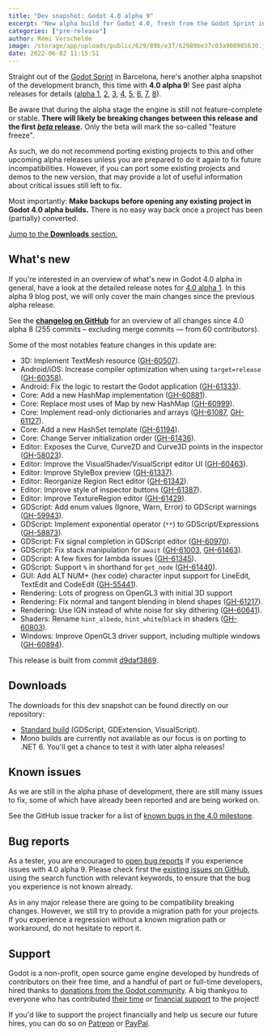 ```yaml
---
title: "Dev snapshot: Godot 4.0 alpha 9"
excerpt: "New alpha build for Godot 4.0, fresh from the Godot Sprint in Barcelona where some core contributors are finally meeting IRL. Lots of editor, core and rendering improvements with an early version of the OpenGL 3D renderer!"
categories: ["pre-release"]
author: Rémi Verschelde
image: /storage/app/uploads/public/629/89b/e37/62989be37c03a908985630.jpg
date: 2022-06-02 11:15:51
---
```


Straight out of the [Godot Sprint](/article/godot-sprint-and-user-meeting-barcelona-june-2022) in Barcelona, here's another alpha snapshot of the development branch, this time with **4.0 alpha 9**! See past alpha releases for details ([alpha 1](/article/dev-snapshot-godot-4-0-alpha-1), [2](/article/dev-snapshot-godot-4-0-alpha-2), [3](/article/dev-snapshot-godot-4-0-alpha-3), [4](/article/dev-snapshot-godot-4-0-alpha-4), [5](/article/dev-snapshot-godot-4-0-alpha-5), [6](/article/dev-snapshot-godot-4-0-alpha-6), [7](/article/dev-snapshot-godot-4-0-alpha-7), [8](/article/dev-snapshot-godot-4-0-alpha-8)).

Be aware that during the alpha stage the engine is still not feature-complete or stable. **There will likely be breaking changes between this release and the first [*beta* release](https://en.wikipedia.org/wiki/Software_release_life_cycle#Beta).** Only the beta will mark the so-called "feature freeze".

As such, we do not recommend porting existing projects to this and other upcoming alpha releases unless you are prepared to do it again to fix future incompatibilities. However, if you can port some existing projects and demos to the new version, that may provide a lot of useful information about critical issues still left to fix.

Most importantly: **Make backups before opening any existing project in Godot 4.0 alpha builds.** There is no easy way back once a project has been (partially) converted.

[Jump to the **Downloads** section.](#downloads)

## What's new

If you're interested in an overview of what's new in Godot 4.0 alpha in general, have a look at the detailed release notes for [4.0 alpha 1](/article/dev-snapshot-godot-4-0-alpha-1). In this alpha 9 blog post, we will only cover the main changes since the previous alpha release.

See the [**changelog on GitHub**](https://github.com/godotengine/godot/compare/917fd65748957304c987414c63d54ef4f6972394...d9daf3869f27e2afdacb2744168052ce0d4ae43b) for an overview of all changes since 4.0 alpha 8 (255 commits – excluding merge commits ― from 60 contributors).

Some of the most notables feature changes in this update are:

- 3D: Implement TextMesh resource ([GH-60507](https://github.com/godotengine/godot/pull/60507)).
- Android/iOS: Increase compiler optimization when using `target=release` ([GH-60358](https://github.com/godotengine/godot/pull/60358)).
- Android: Fix the logic to restart the Godot application ([GH-61333](https://github.com/godotengine/godot/pull/61333)).
- Core: Add a new HashMap implementation ([GH-60881](https://github.com/godotengine/godot/pull/60881)).
- Core: Replace most uses of Map by new HashMap ([GH-60999](https://github.com/godotengine/godot/pull/60999)).
- Core: Implement read-only dictionaries and arrays ([GH-61087](https://github.com/godotengine/godot/pull/61087), [GH-61127](https://github.com/godotengine/godot/pull/61127)).
- Core: Add a new HashSet template ([GH-61194](https://github.com/godotengine/godot/pull/61194)).
- Core:  Change Server initialization order ([GH-61436](https://github.com/godotengine/godot/pull/61436)).
- Editor: Exposes the Curve, Curve2D and Curve3D points in the inspector ([GH-58023](https://github.com/godotengine/godot/pull/58023)).
- Editor: Improve the VisualShader/VisualScript editor UI ([GH-60463](https://github.com/godotengine/godot/pull/60463)).
- Editor: Improve StyleBox preview ([GH-61337](https://github.com/godotengine/godot/pull/61337)).
- Editor: Reorganize Region Rect editor ([GH-61342](https://github.com/godotengine/godot/pull/61342)).
- Editor: Improve style of inspector buttons ([GH-61387](https://github.com/godotengine/godot/pull/61387)).
- Editor: Improve TextureRegion editor ([GH-61429](https://github.com/godotengine/godot/pull/61429)).
- GDScript: Add enum values (Ignore, Warn, Error) to GDScript warnings ([GH-59943](https://github.com/godotengine/godot/pull/59943)).
- GDScript: Implement exponential operator (`**`) to GDScript/Expressions ([GH-58873](https://github.com/godotengine/godot/pull/58873)).
- GDScript: Fix signal completion in GDScript editor ([GH-60970](https://github.com/godotengine/godot/pull/60970)).
- GDScript: Fix stack manipulation for `await` ([GH-61003](https://github.com/godotengine/godot/pull/61003), [GH-61463](https://github.com/godotengine/godot/pull/61463)).
- GDScript: A few fixes for lambda issues ([GH-61345](https://github.com/godotengine/godot/pull/61345)).
- GDScript: Support `%` in shorthand for `get_node` ([GH-61440](https://github.com/godotengine/godot/pull/61440)).
- GUI: Add ALT NUM+ {hex code} character input support for LineEdit, TextEdit and CodeEdit ([GH-55441](https://github.com/godotengine/godot/pull/55441)).
- Rendering: Lots of progress on OpenGL3 with initial 3D support
- Rendering: Fix normal and tangent blending in blend shapes ([GH-61217](https://github.com/godotengine/godot/pull/61217)).
- Rendering: Use IGN instead of white noise for sky dithering ([GH-60641](https://github.com/godotengine/godot/pull/60641)).
- Shaders: Rename `hint_albedo`, `hint_white`/`black` in shaders ([GH-60803](https://github.com/godotengine/godot/pull/60803)).
- Windows: Improve OpenGL3 driver support, including multiple windows ([GH-60894](https://github.com/godotengine/godot/pull/60894)).

This release is built from commit [d9daf3869](https://github.com/godotengine/godot/commit/d9daf3869f27e2afdacb2744168052ce0d4ae43b).

<a id="downloads"></a>
## Downloads

The downloads for this dev snapshot can be found directly on our repository:

* [Standard build](https://github.com/godotengine/godot-builds/releases/4.0-alpha9) (GDScript, GDExtension, VisualScript).
* Mono builds are currently not available as our focus is on porting to .NET 6. You'll get a chance to test it with later alpha releases!

## Known issues

As we are still in the alpha phase of development, there are still many issues to fix, some of which have already been reported and are being worked on.

See the GitHub issue tracker for a list of [known bugs in the 4.0 milestone](https://github.com/godotengine/godot/issues?q=is%3Aissue+is%3Aopen+milestone%3A4.0+label%3Abug+).

## Bug reports

As a tester, you are encouraged to [open bug reports](https://github.com/godotengine/godot/issues) if you experience issues with 4.0 alpha 9. Please check first the [existing issues on GitHub](https://github.com/godotengine/godot/issues), using the search function with relevant keywords, to ensure that the bug you experience is not known already.

As in any major release there are going to be compatibility breaking changes. However, we still try to provide a migration path for your projects. If you experience a regression without a known migration path or workaround, do not hesitate to report it.

## Support

Godot is a non-profit, open source game engine developed by hundreds of contributors on their free time, and a handful of part or full-time developers, hired thanks to [donations from the Godot community](https://godotengine.org/donate). A big thankyou to everyone who has contributed [their time](https://github.com/godotengine/godot/blob/master/AUTHORS.md) or [financial support](https://github.com/godotengine/godot/blob/master/DONORS.md) to the project!

If you'd like to support the project financially and help us secure our future hires, you can do so on [Patreon](https://www.patreon.com/godotengine) or [PayPal](https://godotengine.org/donate).
